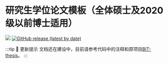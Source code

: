 # 研究生学位论文模板（全体硕士及2020级以前博士适用）

[![](https://img.shields.io/badge/maintainer-@BITNP/BIThesis-F80000?logo=github&labelColor=2b2b2b)](https://github.com/BITNP)
[![GitHub release (latest by date)](https://img.shields.io/github/v/release/BITNP/BIThesis?color=008080&logo=latex&labelColor=2b2b2b)](https://github.com/BITNP/BIThesis/releases/latest)

:::tip 🚀 更新提示
文档还在建设中，目前请参考代码中的注释和原项目[BIT-thesis](https://github.com/BIT-thesis/LaTeX-template)。
:::

